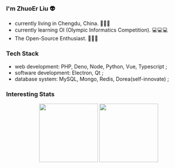 ### I'm ZhuoEr Liu 👽

* currently living in Chengdu, China. 🌱🌱🌱
* currently learning OI (Olympic Informatics Competition). 💻💻💻
* The Open-Source Enthusiast. 🚀🚀🚀

### Tech Stack

- web development: PHP, Deno, Node, Python, Vue, Typescript ;
- software development: Electron, Qt ;
- database system: MySQL, Mongo, Redis, Dorea(self-innovate) ;

### Interesting Stats

<p align="center">
  <img height="160" src="https://github-readme-stats.vercel.app/api/top-langs/?username=mrxiaozhuox&theme=material-palenight&hide=html,css&count_private=true&show_icons=true&hide_border=true&layout=compact&bg_color=DEG,COLOR1,COLOR2,COLOR3...COLOR10"/>
  <img height="160" src="https://github-readme-stats.vercel.app/api?username=mrxiaozhuox&count_private=true&show_icons=true&theme=material-palenight&include_all_commits=true&hide_border=true&bg_color=DEG,COLOR1,COLOR2,COLOR3...COLOR10"/>
</p>
